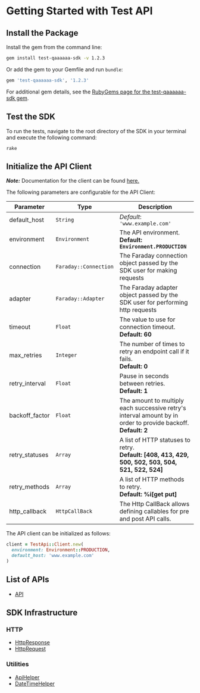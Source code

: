 
# Getting Started with Test API

## Install the Package

Install the gem from the command line:

```bash
gem install test-qaaaaaa-sdk -v 1.2.3
```

Or add the gem to your Gemfile and run `bundle`:

```ruby
gem 'test-qaaaaaa-sdk', '1.2.3'
```

For additional gem details, see the [RubyGems page for the test-qaaaaaa-sdk gem](https://rubygems.org/gems/test-qaaaaaa-sdk/versions/1.2.3).

## Test the SDK

To run the tests, navigate to the root directory of the SDK in your terminal and execute the following command:

```
rake
```

## Initialize the API Client

**_Note:_** Documentation for the client can be found [here.](https://www.github.com/tahaali2000/test-qaaaaaa-ruby-sdk/tree/1.2.3/doc/client.md)

The following parameters are configurable for the API Client:

| Parameter | Type | Description |
|  --- | --- | --- |
| default_host | `String` | *Default*: `'www.example.com'` |
| environment | `Environment` | The API environment. <br> **Default: `Environment.PRODUCTION`** |
| connection | `Faraday::Connection` | The Faraday connection object passed by the SDK user for making requests |
| adapter | `Faraday::Adapter` | The Faraday adapter object passed by the SDK user for performing http requests |
| timeout | `Float` | The value to use for connection timeout. <br> **Default: 60** |
| max_retries | `Integer` | The number of times to retry an endpoint call if it fails. <br> **Default: 0** |
| retry_interval | `Float` | Pause in seconds between retries. <br> **Default: 1** |
| backoff_factor | `Float` | The amount to multiply each successive retry's interval amount by in order to provide backoff. <br> **Default: 2** |
| retry_statuses | `Array` | A list of HTTP statuses to retry. <br> **Default: [408, 413, 429, 500, 502, 503, 504, 521, 522, 524]** |
| retry_methods | `Array` | A list of HTTP methods to retry. <br> **Default: %i[get put]** |
| http_callback | `HttpCallBack` | The Http CallBack allows defining callables for pre and post API calls. |

The API client can be initialized as follows:

```ruby
client = TestApi::Client.new(
  environment: Environment::PRODUCTION,
  default_host: 'www.example.com'
)
```

## List of APIs

* [API](https://www.github.com/tahaali2000/test-qaaaaaa-ruby-sdk/tree/1.2.3/doc/controllers/api.md)

## SDK Infrastructure

### HTTP

* [HttpResponse](https://www.github.com/tahaali2000/test-qaaaaaa-ruby-sdk/tree/1.2.3/doc/http-response.md)
* [HttpRequest](https://www.github.com/tahaali2000/test-qaaaaaa-ruby-sdk/tree/1.2.3/doc/http-request.md)

### Utilities

* [ApiHelper](https://www.github.com/tahaali2000/test-qaaaaaa-ruby-sdk/tree/1.2.3/doc/api-helper.md)
* [DateTimeHelper](https://www.github.com/tahaali2000/test-qaaaaaa-ruby-sdk/tree/1.2.3/doc/date-time-helper.md)

